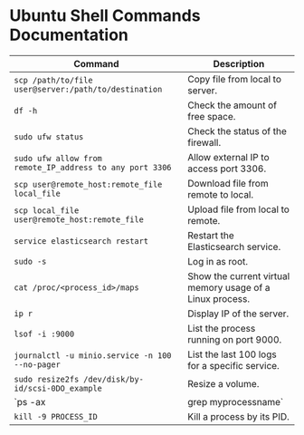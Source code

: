 # Ubuntu Shell Commands Documentation

| **Command**                                   | **Description**                                                        |
|-----------------------------------------------|------------------------------------------------------------------------|
| `scp /path/to/file user@server:/path/to/destination` | Copy file from local to server.                                        |
| `df -h`                                       | Check the amount of free space.                                        |
| `sudo ufw status`                             | Check the status of the firewall.                                      |
| `sudo ufw allow from remote_IP_address to any port 3306` | Allow external IP to access port 3306.                                |
| `scp user@remote_host:remote_file local_file` | Download file from remote to local.                                    |
| `scp local_file user@remote_host:remote_file` | Upload file from local to remote.                                      |
| `service elasticsearch restart`              | Restart the Elasticsearch service.                                     |
| `sudo -s`                                     | Log in as root.                                                        |
| `cat /proc/<process_id>/maps`                 | Show the current virtual memory usage of a Linux process.              |
| `ip r`                                        | Display IP of the server.                                              |
| `lsof -i :9000`                               | List the process running on port 9000.                                 |
| `journalctl -u minio.service -n 100 --no-pager` | List the last 100 logs for a specific service.                         |
| `sudo resize2fs /dev/disk/by-id/scsi-0DO_example` | Resize a volume.                                                      |
| `ps -ax | grep myprocessname`                 | Search processes by name.                                              |
| `kill -9 PROCESS_ID`                          | Kill a process by its PID.                                             |